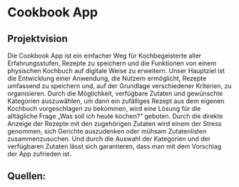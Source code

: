 # Cookbook App

## Projektvision
Die Cookbook App ist ein einfacher Weg für Kochbegeisterte aller Erfahrungsstufen, Rezepte zu speichern und die Funktionen von einem physischen Kochbuch auf digitale Weise zu erweitern. Unser Hauptziel ist die Entwicklung einer Anwendung, die Nutzern ermöglicht, Rezepte umfassend zu speichern und, auf der Grundlage verschiedener Kriterien, zu organisieren. Durch die Möglichkeit, verfügbare Zutaten und gewünschte Kategorien auszuwählen, um dann ein zufälliges Rezept aus dem eigenen Kochbuch vorgeschlagen zu bekommen, wird eine Lösung für die alltägliche Frage „Was soll ich heute kochen?“ geboten. Durch die direkte Anzeige der Rezepte mit den zugehörigen Zutaten wird einem der Stress genommen, sich Gerichte auszudenken oder mühsam Zutatenlisten zusammenzusuchen. Und durch die Auswahl der Kategorien und der verfügbaren Zutaten lässt sich garantieren, dass man mit dem Vorschlag der App zufrieden ist.  

## Quellen: 

